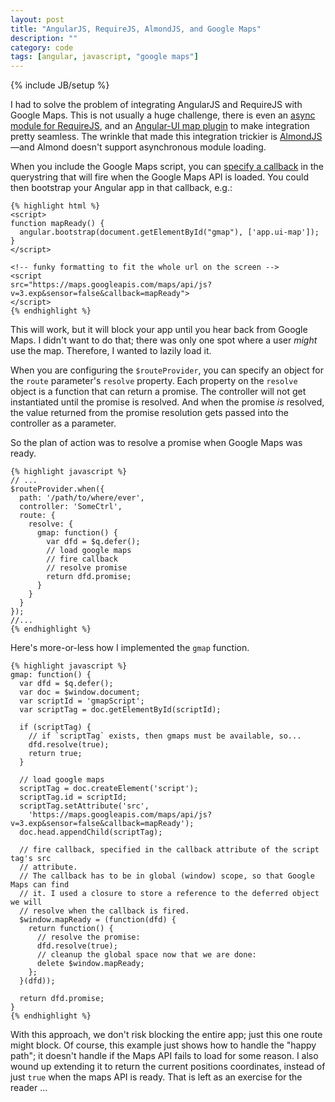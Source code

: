 ```yaml
---
layout: post
title: "AngularJS, RequireJS, AlmondJS, and Google Maps"
description: ""
category: code
tags: [angular, javascript, "google maps"]
---
```

{% include JB/setup %}

I had to solve the problem of integrating AngularJS and RequireJS with Google Maps. This is not usually a huge challenge, there is even an [async module for RequireJS](https://github.com/millermedeiros/requirejs-plugins), and an [Angular-UI map plugin](https://github.com/angular-ui/ui-map) to make integration pretty seamless. The wrinkle that made this integration trickier is [AlmondJS](https://github.com/jrburke/almond)&mdash;and Almond doesn't support asynchronous module loading.

When you include the Google Maps script, you can [specify a callback](https://developers.google.com/maps/documentation/javascript/examples/map-simple-async) in the querystring that will fire when the Google Maps API is loaded. You could then bootstrap your Angular app in that callback, e.g.:

    {% highlight html %}
    <script>
    function mapReady() {
      angular.bootstrap(document.getElementById("gmap"), ['app.ui-map']);
    }
    </script>

    <!-- funky formatting to fit the whole url on the screen -->
    <script 
    src="https://maps.googleapis.com/maps/api/js?v=3.exp&sensor=false&callback=mapReady">
    </script>
    {% endhighlight %}

This will work, but it will block your app until you hear back from Google Maps. I didn't want to do that; there was only one spot where a user _might_ use the map. Therefore, I wanted to lazily load it. 

When you are configuring the `$routeProvider`, you can specify an object for the `route` parameter's `resolve` property. Each property on the `resolve` object is a function that can return a promise. The controller will not get instantiated until the promise is resolved. And when the promise _is_ resolved, the value returned from the promise resolution gets passed into the controller as a parameter. 

So the plan of action was to resolve a promise when Google Maps was ready.

    {% highlight javascript %}
    // ...
    $routeProvider.when({
      path: '/path/to/where/ever',
      controller: 'SomeCtrl',
      route: {
        resolve: {
          gmap: function() {
            var dfd = $q.defer();
            // load google maps
            // fire callback
            // resolve promise
            return dfd.promise;
          }
        }
      }
    });
    //...
    {% endhighlight %}

Here's more-or-less how I implemented the `gmap` function.

    {% highlight javascript %}
    gmap: function() {
      var dfd = $q.defer();
      var doc = $window.document;
      var scriptId = 'gmapScript';
      var scriptTag = doc.getElementById(scriptId);

      if (scriptTag) {
        // if `scriptTag` exists, then gmaps must be available, so...
        dfd.resolve(true);
        return true;
      }

      // load google maps
      scriptTag = doc.createElement('script');
      scriptTag.id = scriptId;
      scriptTag.setAttribute('src', 
        'https://maps.googleapis.com/maps/api/js?v=3.exp&sensor=false&callback=mapReady');
      doc.head.appendChild(scriptTag);

      // fire callback, specified in the callback attribute of the script tag's src 
      // attribute.
      // The callback has to be in global (window) scope, so that Google Maps can find
      // it. I used a closure to store a reference to the deferred object we will 
      // resolve when the callback is fired.
      $window.mapReady = (function(dfd) {
        return function() {
          // resolve the promise:
          dfd.resolve(true);
          // cleanup the global space now that we are done:
          delete $window.mapReady;
        };
      }(dfd));
      
      return dfd.promise;
    }
    {% endhighlight %}


With this approach, we don't risk blocking the entire app; just this one route might block. Of course, this example just shows how to handle the "happy path"; it doesn't handle if the Maps API fails to load for some reason. I also wound up extending it to return the current positions coordinates, instead of just `true` when the maps API is ready. That is left as an exercise for the reader ...


